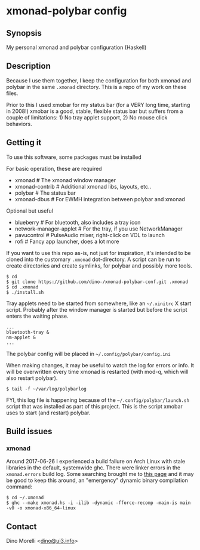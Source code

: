 # xmonad-polybar config


## Synopsis

My personal xmonad and polybar configuration (Haskell)


## Description

Because I use them together, I keep the configuration for both
xmonad and polybar in the same `.xmonad` directory. This is a repo
of my work on these files.

Prior to this I used xmobar for my status bar (for a VERY long time, starting
in 2008!) xmobar is a good, stable, flexible status bar but suffers from a
couple of limitations: 1) No tray applet support, 2) No mouse click behaviors.


## Getting it

To use this software, some packages must be installed

For basic operation, these are required

- xmonad          # The xmonad window manager
- xmonad-contrib  # Additional xmonad libs, layouts, etc..
- polybar         # The status bar
- xmonad-dbus     # For EWMH integration between polybar and xmonad

Optional but useful

- blueberry               # For bluetooth, also includes a tray icon
- network-manager-applet  # For the tray, if you use NetworkManager
- pavucontrol             # PulseAudio mixer, right-click on VOL to launch
- rofi                    # Fancy app launcher, does a lot more

If you want to use this repo as-is, not just for inspiration, it's intended to
be cloned into the customary `.xmonad` dot-directory. A script can be run to
create directories and create symlinks, for polybar and possibly more tools.

    $ cd
    $ git clone https://github.com/dino-/xmonad-polybar-conf.git .xmonad
    $ cd .xmonad
    $ ./install.sh

Tray applets need to be started from somewhere, like an `~/.xinitrc` X start
script. Probably after the window manager is started but before the script
enters the waiting phase.

    ...
    bluetooth-tray &
    nm-applet &
    ...

The polybar config will be placed in `~/.config/polybar/config.ini`

When making changes, it may be useful to watch the log for errors or info. It
will be overwritten every time xmonad is restarted (with mod-q, which will also
restart polybar).

    $ tail -f ~/var/log/polybarlog

FYI, this log file is happening because of the `~/.config/polybar/launch.sh`
script that was installed as part of this project. This is the script xmobar
uses to start (and restart) polybar.


## Build issues

### xmonad

Around 2017-06-26 I experienced a build failure on Arch Linux with
stale libraries in the default, systemwide ghc. There were linker
errors in the `xmonad.errors` build log. Some searching brought
me to [this page](https://bugs.archlinux.org/task/54561) and it
may be good to keep this around, an "emergency" dynamic binary
compilation command:

    $ cd ~/.xmonad
    $ ghc --make xmonad.hs -i -ilib -dynamic -fforce-recomp -main-is main -v0 -o xmonad-x86_64-linux


## Contact

Dino Morelli <[dino@ui3.info](mailto:dino@ui3.info)>
